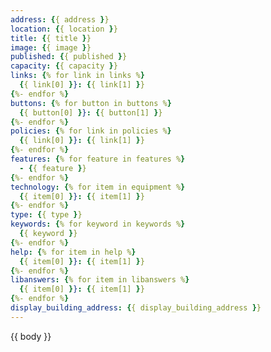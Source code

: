 ```yaml
---
address: {{ address }}
location: {{ location }}
title: {{ title }}
image: {{ image }}
published: {{ published }}
capacity: {{ capacity }}
links: {% for link in links %}
  {{ link[0] }}: {{ link[1] }}
{%- endfor %}
buttons: {% for button in buttons %}
  {{ button[0] }}: {{ button[1] }}
{%- endfor %}
policies: {% for link in policies %}
  {{ link[0] }}: {{ link[1] }}
{%- endfor %}
features: {% for feature in features %}
  - {{ feature }}
{%- endfor %}
technology: {% for item in equipment %}
  {{ item[0] }}: {{ item[1] }}
{%- endfor %}
type: {{ type }}
keywords: {% for keyword in keywords %}
  {{ keyword }}
{%- endfor %}
help: {% for item in help %}
  {{ item[0] }}: {{ item[1] }}
{%- endfor %}
libanswers: {% for item in libanswers %}
  {{ item[0] }}: {{ item[1] }}
{%- endfor %}
display_building_address: {{ display_building_address }}
---
```


{{ body }}
